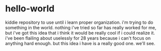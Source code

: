 # hello-world
kiddie repository to use until i learn proper organization.
i'm trying to do something in the world.  nothing i've tried so far has really worked for me, but i've got this idea that i think it would be really cool if i could realize it.  i've been flailing about uselessly for 28 years because i can't focus on anything hard enough.  but this idea i have is a really good one.  we'll see.
